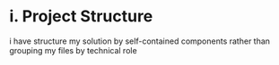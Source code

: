 # i. Project Structure
i have structure my solution by self-contained components rather than grouping my files by technical role